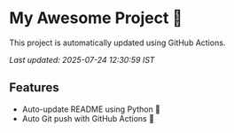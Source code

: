 # My Awesome Project 🚀

This project is automatically updated using GitHub Actions.

_Last updated: 2025-07-24 12:30:59 IST_

## Features
- Auto-update README using Python 🐍
- Auto Git push with GitHub Actions 🤖
